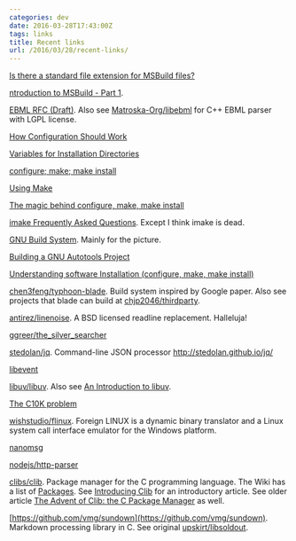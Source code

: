 ```yaml
---
categories: dev
date: 2016-03-28T17:43:00Z
tags: links
title: Recent links
url: /2016/03/28/recent-links/
---
```


[Is there a standard file extension for MSBuild files?](http://stackoverflow.com/questions/2007689/is-there-a-standard-file-extension-for-msbuild-files)

[ntroduction to MSBuild - Part 1](http://www.codeproject.com/Articles/465087/Introduction-to-MSBuild-Part).

[EBML RFC (Draft)](https://matroska.org/technical/specs/rfc/index.html). Also see [Matroska-Org/libebml](https://github.com/Matroska-Org/libebml) for C++ EBML parser with LGPL license.

[How Configuration Should Work](https://www.gnu.org/prep/standards/html_node/Configuration.html)

[Variables for Installation Directories](https://www.gnu.org/prep/standards/html_node/Directory-Variables.html)

[configure; make; make install](http://tldp.org/LDP/LG/current/smith.html)

[Using Make](http://tldp.org/HOWTO/Software-Building-HOWTO-3.html)

[The magic behind configure, make, make install](https://robots.thoughtbot.com/the-magic-behind-configure-make-make-install)

[imake Frequently Asked Questions](http://www.snake.net/software/imake-stuff/imake-faq.html). Except I think imake is dead.

[GNU Build System](https://en.wikipedia.org/wiki/GNU_Build_System). Mainly for the picture.

[Building a GNU Autotools Project](http://inti.sourceforge.net/tutorial/libinti/autotoolsproject.html)

[Understanding software Installation (configure, make, make install)](http://www.codecoffee.com/tipsforlinux/articles/27.html)

[chen3feng/typhoon-blade](https://github.com/chen3feng/typhoon-blade/). Build system inspired by Google paper. Also see projects that blade can build at [chjp2046/thirdparty](https://github.com/chjp2046/thirdparty).

[antirez/linenoise](https://github.com/antirez/linenoise). A BSD licensed readline replacement. Halleluja!

[ggreer/the_silver_searcher](https://github.com/ggreer/the_silver_searcher)

[stedolan/jq](https://github.com/stedolan/jq). Command-line JSON processor http://stedolan.github.io/jq/

[libevent](http://libevent.org/)

[libuv/libuv](https://github.com/libuv/libuv). Also see [An Introduction to libuv](http://nikhilm.github.io/uvbook/introduction.html).

[The C10K problem](http://www.kegel.com/c10k.html)

[wishstudio/flinux](https://github.com/wishstudio/flinux). Foreign LINUX is a dynamic binary translator and a Linux system call interface emulator for the Windows platform.

[nanomsg](https://github.com/nanomsg/nanomsg)

[nodejs/http-parser](https://github.com/nodejs/http-parser)

[clibs/clib](https://github.com/clibs/clib). Package manager for the C programming language. The Wiki has a list of [Packages](https://github.com/clibs/clib/wiki/Packages). See [Introducing Clib](https://medium.com/@tjholowaychuk/introducing-clib-b32e6e769cb3#.t6bd5p3qo) for an introductory article. See older article [The Advent of Clib: the C Package Manager](https://blog.ashworth.in/the-advent-of-clib-the-c-package-manager/) as well.

[https://github.com/vmg/sundown](https://github.com/vmg/sundown). Markdown processing library in C. See original [upskirt/libsoldout](http://fossil.instinctive.eu/libsoldout/index).

